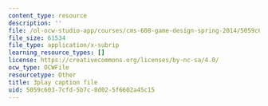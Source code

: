 ```yaml
---
content_type: resource
description: ''
file: /ol-ocw-studio-app/courses/cms-608-game-design-spring-2014/5059c6037cfd5b7c8d025f6602a45c15_1506653.vtt
file_size: 61534
file_type: application/x-subrip
learning_resource_types: []
license: https://creativecommons.org/licenses/by-nc-sa/4.0/
ocw_type: OCWFile
resourcetype: Other
title: 3play caption file
uid: 5059c603-7cfd-5b7c-8d02-5f6602a45c15
---
```


